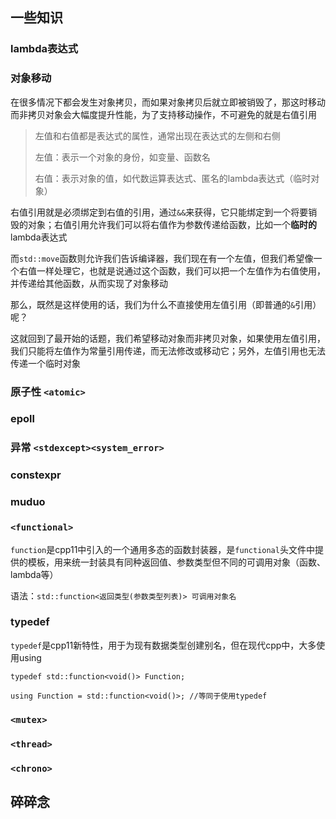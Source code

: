 ## 一些知识
### lambda表达式


### 对象移动
在很多情况下都会发生对象拷贝，而如果对象拷贝后就立即被销毁了，那这时移动而非拷贝对象会大幅度提升性能，为了支持移动操作，不可避免的就是右值引用

>左值和右值都是表达式的属性，通常出现在表达式的左侧和右侧
>
>左值：表示一个对象的身份，如变量、函数名
>
>右值：表示对象的值，如代数运算表达式、匿名的lambda表达式（临时对象）

右值引用就是必须绑定到右值的引用，通过`&&`来获得，它只能绑定到一个将要销毁的对象；右值引用允许我们可以将右值作为参数传递给函数，比如一个**临时的**lambda表达式

而`std::move`函数则允许我们告诉编译器，我们现在有一个左值，但我们希望像一个右值一样处理它，也就是说通过这个函数，我们可以把一个左值作为右值使用，并传递给其他函数，从而实现了对象移动

那么，既然是这样使用的话，我们为什么不直接使用左值引用（即普通的`&`引用）呢？

这就回到了最开始的话题，我们希望移动对象而非拷贝对象，如果使用左值引用，我们只能将左值作为常量引用传递，而无法修改或移动它；另外，左值引用也无法传递一个临时对象

### 原子性 `<atomic>`


### epoll


### 异常 `<stdexcept><system_error>`


### constexpr


### muduo


### `<functional>`
`function`是cpp11中引入的一个通用多态的函数封装器，是`functional`头文件中提供的模板，用来统一封装具有同种返回值、参数类型但不同的可调用对象（函数、lambda等）

语法：`std::function<返回类型(参数类型列表)> 可调用对象名`

### typedef
`typedef`是cpp11新特性，用于为现有数据类型创建别名，但在现代cpp中，大多使用using

    typedef std::function<void()> Function;

    using Function = std::function<void()>; //等同于使用typedef

### `<mutex>`


### `<thread>`


### `<chrono>`


## 碎碎念
